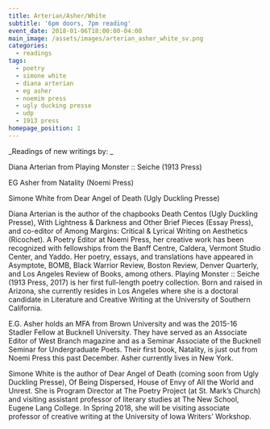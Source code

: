 ```yaml
---
title: Arterian/Asher/White
subtitle: '6pm doors, 7pm reading'
event_date: 2018-01-06T18:00:00-04:00
main_image: /assets/images/arterian_asher_white_sv.png
categories:
  - readings
tags:
  - poetry
  - simone white
  - diana arterian
  - eg asher
  - noemim press
  - ugly ducking presse
  - udp
  - 1913 press
homepage_position: 1
---
```



_Readings of new writings by:_



Diana Arterian from Playing Monster :: Seiche (1913 Press)

EG Asher from Natality (Noemi Press)

Simone White from Dear Angel of Death (Ugly Duckling Presse)



Diana Arterian is the author of the chapbooks Death Centos (Ugly Duckling Presse), With Lightness & Darkness and Other Brief Pieces (Essay Press), and co-editor of Among Margins: Critical & Lyrical Writing on Aesthetics (Ricochet). A Poetry Editor at Noemi Press, her creative work has been recognized with fellowships from the Banff Centre, Caldera, Vermont Studio Center, and Yaddo. Her poetry, essays, and translations have appeared in Asymptote, BOMB, Black Warrior Review, Boston Review, Denver Quarterly, and Los Angeles Review of Books, among others. Playing Monster :: Seiche (1913 Press, 2017) is her first full-length poetry collection. Born and raised in Arizona, she currently resides in Los Angeles where she is a doctoral candidate in Literature and Creative Writing at the University of Southern California.



E.G. Asher holds an MFA from Brown University and was the 2015-16 Stadler Fellow at Bucknell University. They have served as an Associate Editor of West Branch magazine and as a Seminar Associate of the Bucknell Seminar for Undergraduate Poets. Their first book, Natality, is just out from Noemi Press this past December. Asher currently lives in New York.



Simone White is the author of Dear Angel of Death (coming soon from Ugly Duckling Presse), Of Being Dispersed, House of Envy of All the World and Unrest. She is Program Director at The Poetry Project (at St. Mark’s Church) and visiting assistant professor of literary studies at The New School, Eugene Lang College. In Spring 2018, she will be visiting associate professor of creative writing at the University of Iowa Writers' Workshop.
